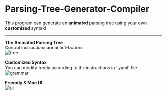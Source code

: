 # Parsing-Tree-Generator-Compiler  

This program can generate an __animated__ parsing tree using your own __customized__ syntax!  
  
----
  
__The Animated Parsing Tree__  
Control instructions are at left-bottom   
![tree](https://github.com/htkseason/CustomizedGrammarTree/raw/master/preview/pv_tree.jpg)

__Customized Syntax__  
You can modify freely according to the instructions in '.yaml' file   
![grammar](https://github.com/htkseason/CustomizedGrammarTree/raw/master/preview/pv_grammar.jpg)

__Friendly & Moe UI__  
![ui](https://github.com/htkseason/CustomizedGrammarTree/raw/master/preview/pv_ui.jpg)

